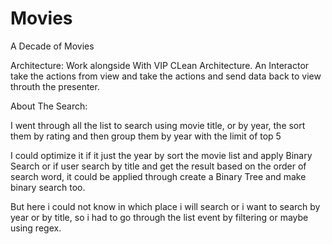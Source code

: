 # Movies
A Decade of Movies

Architecture: Work alongside With VIP CLean Architecture. An Interactor take the actions from view and take the actions and send data back to view throuth the presenter.

About The Search:

I went through all the list to search using movie title, or by year, the sort them by rating and then group them by year with the limit of top 5

I could optimize it if it just the year by sort the movie list and apply Binary Search or if user search by title and get the result based on the order of search word, it could be applied through create a Binary Tree and make binary search too.

But here i could not know in which place i will search or i want to search by year or by title, so i had to go through the list event by filtering or maybe using regex.
